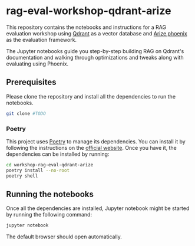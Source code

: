 # rag-eval-workshop-qdrant-arize

This repository contains the notebooks and instructions for a RAG evaluation workshop using [Qdrant](https://qdrant.tech/) as a vector database and [Arize phoenix](https://phoenix.arize.com/) as the evaluation framework.

The Jupyter notebooks guide you step-by-step building RAG on Qdrant's documentation and walking through optimizations and tweaks along with evaluating using Phoenix.

## Prerequisites

Please clone the repository and install all the dependencies to run the notebooks.

```bash
git clone #TODO
```

### Poetry

This project uses [Poetry](https://python-poetry.org/) to manage its dependencies. You can install it by following the instructions on the [official website](https://python-poetry.org/docs/#installation).
Once you have it, the dependencies can be installed by running:

```bash
cd workshop-rag-eval-qdrant-arize
poetry install --no-root
poetry shell
```

## Running the notebooks

Once all the dependencies are installed, Jupyter notebook might be started by running the following command:

```bash
jupyter notebook
```

The default browser should open automatically.
